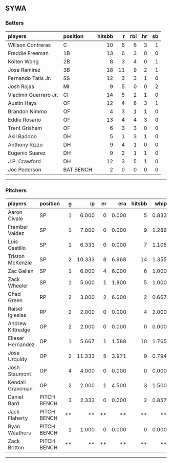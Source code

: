 ## SYWA

### Batters

 
|players               |position  | hitsbb|  r| rbi| hr| sb| 
|:---------------------|:---------|------:|--:|---:|--:|--:| 
|Willson Contreras     |C         |     10|  6|   6|  3|  1| 
|Freddie Freeman       |1B        |     13|  6|   3|  0|  0| 
|Kolten Wong           |2B        |      8|  3|   4|  0|  1| 
|Jose Ramirez          |3B        |     18| 11|   9|  2|  1| 
|Fernando Tatis Jr.    |SS        |     12|  3|   3|  1|  0| 
|Josh Rojas            |MI        |      9|  5|   0|  0|  2| 
|Vladimir Guerrero Jr. |CI        |     14|  5|   2|  1|  0| 
|Austin Hays           |OF        |     12|  4|   8|  3|  1| 
|Brandon Nimmo         |OF        |      4|  3|   1|  1|  0| 
|Eddie Rosario         |OF        |     13|  4|   4|  3|  0| 
|Trent Grisham         |OF        |      6|  3|   3|  0|  0| 
|Akil Baddoo           |DH        |      5|  1|   3|  1|  0| 
|Anthony Rizzo         |DH        |      9|  4|   1|  0|  0| 
|Eugenio Suarez        |DH        |      9|  2|   1|  1|  0| 
|J.P. Crawford         |DH        |     12|  3|   5|  1|  0| 
|Joc Pederson          |BAT BENCH |      2|  0|   0|  0|  0| 


* * *

### Pitchers

 
|players           |position    |  g|     ip| er|   era| hitsbb|  whip| so|  w| sv| 
|:-----------------|:-----------|--:|------:|--:|-----:|------:|-----:|--:|--:|--:| 
|Aaron Civale      |SP          |  1|  6.000|  0| 0.000|      5| 0.833|  4|  1|  0| 
|Framber Valdez    |SP          |  1|  7.000|  0| 0.000|      9| 1.286|  6|  1|  0| 
|Luis Castillo     |SP          |  1|  6.333|  0| 0.000|      7| 1.105| 10|  1|  0| 
|Triston McKenzie  |SP          |  2| 10.333|  8| 6.968|     14| 1.355| 11|  1|  0| 
|Zac Gallen        |SP          |  1|  6.000|  4| 6.000|      6| 1.000|  7|  0|  0| 
|Zack Wheeler      |SP          |  1|  5.000|  1| 1.800|      5| 1.000|  6|  1|  0| 
|Chad Green        |RP          |  2|  3.000|  2| 6.000|      2| 0.667|  3|  1|  0| 
|Raisel Iglesias   |RP          |  2|  2.000|  0| 0.000|      4| 2.000|  2|  0|  1| 
|Andrew Kittredge  |OP          |  2|  2.000|  0| 0.000|      0| 0.000|  1|  1|  1| 
|Elieser Hernandez |OP          |  1|  5.667|  1| 1.588|     10| 1.765|  3|  0|  0| 
|Jose Urquidy      |OP          |  2| 11.333|  5| 3.971|      9| 0.794|  9|  2|  0| 
|Josh Staumont     |OP          |  4|  4.000|  0| 0.000|      0| 0.000|  1|  0|  0| 
|Kendall Graveman  |OP          |  2|  2.000|  1| 4.500|      3| 1.500|  1|  0|  0| 
|Daniel Bard       |PITCH BENCH |  3|  2.333|  0| 0.000|      2| 0.857|  1|  0|  0| 
|Jack Flaherty     |PITCH BENCH | **|     **| **|    **|     **|    **| **| **| **| 
|Ryan Weathers     |PITCH BENCH |  1|  1.000|  0| 0.000|      0| 0.000|  1|  0|  0| 
|Zack Britton      |PITCH BENCH | **|     **| **|    **|     **|    **| **| **| **| 


* * *


